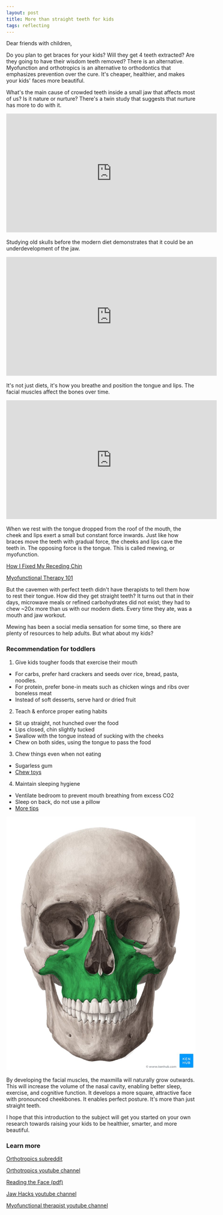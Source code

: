 ```yaml
---
layout: post
title: More than straight teeth for kids
tags: reflecting
---
```


Dear friends with children,

Do you plan to get braces for your kids? Will they get 4 teeth extracted? Are they going to have their wisdom teeth removed? There is an alternative. Myofunction and orthotropics is an alternative to orthodontics that emphasizes prevention over the cure. It's cheaper, healthier, and makes your kids' faces more beautiful. 

What's the main cause of crowded teeth inside a small jaw that affects most of us? Is it nature or nurture? There's a twin study that suggests that nurture has more to do with it.

<iframe width="560" height="315" src="https://www.youtube.com/embed/gkURkQX7xUY?si=X_tGVeqc1DODfXM5" title="YouTube video player" frameborder="0" allow="accelerometer; autoplay; clipboard-write; encrypted-media; gyroscope; picture-in-picture; web-share" referrerpolicy="strict-origin-when-cross-origin" allowfullscreen></iframe>

Studying old skulls before the modern diet demonstrates that it could be an underdevelopment of the jaw.

<iframe width="560" height="315" src="https://www.youtube.com/embed/li1kO3hg4iE?si=HxBSDOiN8YvFLPXB" title="YouTube video player" frameborder="0" allow="accelerometer; autoplay; clipboard-write; encrypted-media; gyroscope; picture-in-picture; web-share" referrerpolicy="strict-origin-when-cross-origin" allowfullscreen></iframe>

It's not just diets, it's how you breathe and position the tongue and lips. The facial muscles affect the bones over time.

<iframe width="560" height="315" src="https://www.youtube.com/embed/zbzT00Cyq-g?si=Y7g1ZsiueJ1plRdU" title="YouTube video player" frameborder="0" allow="accelerometer; autoplay; clipboard-write; encrypted-media; gyroscope; picture-in-picture; web-share" referrerpolicy="strict-origin-when-cross-origin" allowfullscreen></iframe>

When we rest with the tongue dropped from the roof of the mouth, the cheek and lips exert a small but constant force inwards. Just like how braces move the teeth with gradual force, the cheeks and lips cave the teeth in. The opposing force is the tongue. This is called mewing, or myofunction.

[How I Fixed My Receding Chin](https://www.youtube.com/watch?v=CpTtgdMYcwY)

[Myofunctional Therapy 101](https://youtu.be/QilfUQg5RN0?si=k_S1Y81WhxNE3Faq)

But the cavemen with perfect teeth didn't have therapists to tell them how to rest their tongue. How did they get straight teeth? It turns out that in their days, microwave meals or refined carbohydrates did not exist; they had to chew ~20x more than us with our modern diets. Every time they ate, was a mouth and jaw workout. 

Mewing has been a social media sensation for some time, so there are plenty of resources to help adults. But what about my kids? 

### Recommendation for toddlers

1. Give kids tougher foods that exercise their mouth
  - For carbs, prefer hard crackers and seeds over rice, bread, pasta, noodles.
  - For protein, prefer bone-in meats such as chicken wings and ribs over boneless meat
  - Instead of soft desserts, serve hard or dried fruit
2. Teach & enforce proper eating habits
  - Sit up straight, not hunched over the food
  - Lips closed, chin slightly tucked
  - Swallow with the tongue instead of sucking with the cheeks
  - Chew on both sides, using the tongue to pass the food
3. Chew things even when not eating
  - Sugarless gum
  - [Chew toys](https://www.youtube.com/watch?v=Qr5Lo0wVxnw)
4. Maintain sleeping hygiene
  - Ventilate bedroom to prevent mouth breathing from excess CO2
  - Sleep on back, do not use a pillow
  - [More tips](https://www.radianceomt.ca/peer-reviewed-articles-orofacial-myofunctional-therapy/sleep-hygiene/)

![maxmilla](/assets/maxmilla.jpeg)

By developing the facial muscles, the maxmilla will naturally grow outwards. This will increase the volume of the nasal cavity, enabling better sleep, exercise, and cognitive function. It develops a more square, attractive face with pronounced cheekbones. It enables perfect posture. It's more than just straight teeth.

I hope that this introduction to the subject will get you started on your own research towards raising your kids to be healthier, smarter, and more beautiful.


### Learn more

[Orthotropics subreddit](https://www.reddit.com/r/orthotropics/)

[Orthotropics youtube channel](https://www.youtube.com/@Orthotropics/videos)

[Reading the Face (pdf)](https://johnmeworthotropics.co.uk/the-cause-and-cure-of-malocclusion/orthotropics_download/The%20Cause%20Of%20Malocclusion%20-%20Reading%20The%20Face.pdf)

[Jaw Hacks youtube channel](https://www.youtube.com/@JawHacks)

[Myofunctional therapist youtube channel](https://www.youtube.com/@sarahkh12/videos)